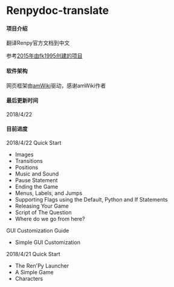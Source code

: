 # Renpydoc-translate

#### 项目介绍
翻译Renpy官方文档到中文

参考[2015年由fk1995创建的项目](https://github.com/fk1995/RenPy-Documentation-translations)

#### 软件架构
网页框架由[amWiki](http://amwiki.org/)驱动，感谢amWiki作者

#### 最后更新时间
2018/4/22

#### 目前进度

2018/4/22
Quick Start     
   - Images
   - Transitions
   - Positions
   - Music and Sound
   - Pause Statement
   - Ending the Game
   - Menus, Labels, and Jumps
   - Supporting Flags using the Default, Python and If Statements
   - Releasing Your Game
   - Script of The Question
   - Where do we go from here?   
  
GUI Customization Guide
   - Simple GUI Customization

2018/4/21
Quick Start     
   - The Ren'Py Launcher
   - A Simple Game
   - Characters
